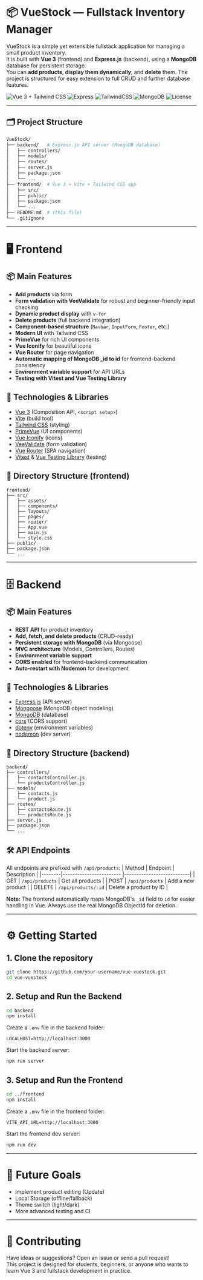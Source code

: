 # 📦 VueStock — Fullstack Inventory Manager

VueStock is a simple yet extensible fullstack application for managing a small product inventory.  
It is built with **Vue 3** (frontend) and **Express.js** (backend), using a **MongoDB** database for persistent storage.  
You can **add products**, **display them dynamically**, and **delete** them. The project is structured for easy extension to full CRUD and further database features.

![Vue 3 + Tailwind CSS](https://img.shields.io/badge/vue-3.x-brightgreen.svg) ![Express](https://img.shields.io/badge/express.js-5.x-black.svg) ![TailwindCSS](https://img.shields.io/badge/tailwind-4.x-blue.svg) ![MongoDB](https://img.shields.io/badge/mongodb-6.x-green.svg) ![License](https://img.shields.io/badge/license-MIT-blue)

---

## 🗂️ Project Structure

```bash
VueStock/
├── backend/   # Express.js API server (MongoDB database)
│   ├── controllers/
│   ├── models/
│   ├── routes/
│   ├── server.js
│   ├── package.json
│   └── ...
├── frontend/  # Vue 3 + Vite + Tailwind CSS app
│   ├── src/
│   ├── public/
│   ├── package.json
│   └── ...
├── README.md  # (this file)
└── .gitignore
```

---

# 🖥️ Frontend

## 📦 Main Features
- **Add products** via form
- **Form validation with VeeValidate** for robust and beginner-friendly input checking
- **Dynamic product display** with `v-for`
- **Delete products** (full backend integration)
- **Component-based structure** (`Navbar`, `InputForm`, `Footer`, etc.)
- **Modern UI** with Tailwind CSS
- **PrimeVue** for rich UI components
- **Vue Iconify** for beautiful icons
- **Vue Router** for page navigation
- **Automatic mapping of MongoDB _id to id** for frontend-backend consistency
- **Environment variable support** for API URLs
- **Testing with Vitest and Vue Testing Library**

## 🔧 Technologies & Libraries
- [Vue 3](https://vuejs.org/) (Composition API, `<script setup>`)
- [Vite](https://vitejs.dev/) (build tool)
- [Tailwind CSS](https://tailwindcss.com/) (styling)
- [PrimeVue](https://www.primefaces.org/primevue/) (UI components)
- [Vue Iconify](https://iconify.design/docs/vue/) (icons)
- [VeeValidate](https://vee-validate.logaretm.com/v4/) (form validation)
- [Vue Router](https://router.vuejs.org/) (SPA navigation)
- [Vitest](https://vitest.dev/) & [Vue Testing Library](https://testing-library.com/docs/vue-testing-library/intro/) (testing)

## 📁 Directory Structure (frontend)
```
frontend/
├── src/
│   ├── assets/
│   ├── components/
│   ├── layouts/
│   ├── pages/
│   ├── router/
│   ├── App.vue
│   ├── main.js
│   └── style.css
├── public/
├── package.json
└── ...
```

---

# 🗄️ Backend

## 📦 Main Features
- **REST API** for product inventory
- **Add, fetch, and delete products** (CRUD-ready)
- **Persistent storage with MongoDB** (via Mongoose)
- **MVC architecture** (Models, Controllers, Routes)
- **Environment variable support**
- **CORS enabled** for frontend-backend communication
- **Auto-restart with Nodemon** for development

## 🔧 Technologies & Libraries
- [Express.js](https://expressjs.com/) (API server)
- [Mongoose](https://mongoosejs.com/) (MongoDB object modeling)
- [MongoDB](https://www.mongodb.com/) (database)
- [cors](https://www.npmjs.com/package/cors) (CORS support)
- [dotenv](https://www.npmjs.com/package/dotenv) (environment variables)
- [nodemon](https://www.npmjs.com/package/nodemon) (dev server)

## 📁 Directory Structure (backend)
```
backend/
├── controllers/
│   ├── contactsController.js
│   └── productsController.js
├── models/
│   ├── contacts.js
│   └── product.js
├── routes/
│   ├── contactsRoute.js
│   └── productsRoute.js
├── server.js
├── package.json
└── ...
```

## 🛠️ API Endpoints
All endpoints are prefixed with `/api/products`:
| Method | Endpoint                | Description                |
|--------|------------------------ |---------------------------|
| GET    | `/api/products`         | Get all products           |
| POST   | `/api/products`         | Add a new product          |
| DELETE | `/api/products/:id`     | Delete a product by ID     |

**Note:** The frontend automatically maps MongoDB's `_id` field to `id` for easier handling in Vue. Always use the real MongoDB ObjectId for deletion.

---

# ⚙️ Getting Started

## 1. Clone the repository
```bash
git clone https://github.com/your-username/vue-vuestock.git
cd vue-vuestock
```

## 2. Setup and Run the Backend
```bash
cd backend
npm install
```
Create a `.env` file in the backend folder:
```
LOCALHOST=http://localhost:3000
```
Start the backend server:
```bash
npm run server
```

## 3. Setup and Run the Frontend
```bash
cd ../frontend
npm install
```
Create a `.env` file in the frontend folder:
```
VITE_API_URL=http://localhost:3000
```
Start the frontend dev server:
```bash
npm run dev
```

---

# 📌 Future Goals
- Implement product editing (Update)
- Local Storage (offline/fallback)
- Theme switch (light/dark)
- More advanced testing and CI

---

# 🤝 Contributing
Have ideas or suggestions? Open an issue or send a pull request!  
This project is designed for students, beginners, or anyone who wants to learn Vue 3 and fullstack development in practice.

